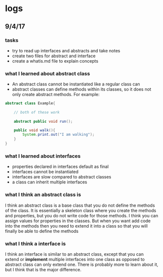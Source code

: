 # logs


## 9/4/17

###	tasks
- try to read up interfaces and abstracts and take notes
- create two files for abstract and interface
- create a whatis.md file to explain concepts

### what I learned about abstract class

- An abstract class cannot be instantiated like a regular class can
- abstract classes can define methods within its classes, so it does 
not only create abstract methods. For example: 

```java
abstract class Example{
	
	// both of these work 
	
	abstract public void run();

	public void walk(){
		System.print.out("I am walking");
	}
}

```

### what I learned about interfaces

- properties declared in interfaces default as final
- interfaces cannot be instantiated 
- interfaces are slow compared to abstract classes
- a class can inherit multiple interfaces

### what I think an abstract class is 
I think an abstract class is a base class that you do not define 
the methods of the class. It is essentially a skeleton class where you 
create the methods and properties, but you do not write code for those methods.
I think you can assign values for properties in the classes. But when you want
add code into the methods then you need to extend it into a class so that you 
will finally be able to define the methods

### what I think a interface is 
I think an interface is similar to an abstract class, except that you can 
extend or **implement** multiple interfaces into one class as opposed to abstract
class can only  extend one. There is probably more to learn about it, but I think 
that is the major difference.